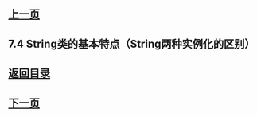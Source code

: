 ## [上一页](course22)

## 7.4 String类的基本特点（String两种实例化的区别）


## [返回目录](https://wuchengcheng110120.github.io/learnJava)
## [下一页](course24)
